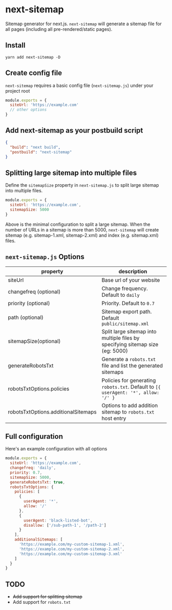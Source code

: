 # next-sitemap

Sitemap generator for next.js. `next-sitemap` will generate a sitemap file for all pages (including all pre-rendered/static pages).

## Install

```shell
yarn add next-sitemap -D
```

## Create config file

`next-sitemap` requires a basic config file (`next-sitemap.js`) under your project root

```js
module.exports = {
  siteUrl: 'https://example.com'
  // other options
}
```

## Add next-sitemap as your postbuild script

```json
{
  "build": "next build",
  "postbuild": "next-sitemap"
}
```

## Splitting large sitemap into multiple files

Define the `sitemapSize` property in `next-sitemap.js` to split large sitemap into multiple files.

```js
module.exports = {
  siteUrl: 'https://example.com',
  sitemapSize: 5000
}
```

Above is the minimal configuration to split a large sitemap. When the number of URLs in a sitemap is more than 5000, `next-sitemap` will create sitemap (e.g. sitemap-1.xml, sitemap-2.xml) and index (e.g. sitemap.xml) files.

## `next-sitemap.js` Options

| property                            | description                                                                        |
| ----------------------------------- | ---------------------------------------------------------------------------------- |
| siteUrl                             | Base url of your website                                                           |
| changefreq (optional)               | Change frequency. Default to `daily`                                               |
| priority (optional)                 | Priority. Default to `0.7`                                                         |
| path (optional)                     | Sitemap export path. Default `public/sitemap.xml`                                  |
| sitemapSize(optional)               | Split large sitemap into multiple files by specifying sitemap size (eg: 5000)      |
| generateRobotsTxt                   | Generate a `robots.txt` file and list the generated sitemaps                       |
| robotsTxtOptions.policies           | Policies for generating `robots.txt`. Default to `[{ userAgent: '*', allow: '/' }` |
| robotsTxtOptions.additionalSitemaps | Options to add addition sitemap to `robots.txt` host entry                         |

## Full configuration

Here's an example configuration with all options

```js
module.exports = {
  siteUrl: 'https://example.com',
  changefreq: 'daily',
  priority: 0.7,
  sitemapSize: 5000,
  generateRobotsTxt: true,
  robotsTxtOptions: {
    policies: [
      {
        userAgent: '*',
        allow: '/'
      },
      {
        userAgent: 'black-listed-bot',
        disallow: ['/sub-path-1', '/path-2']
      }
    ],
    additionalSitemaps: [
      'https://example.com/my-custom-sitemap-1.xml',
      'https://example.com/my-custom-sitemap-2.xml',
      'https://example.com/my-custom-sitemap-3.xml'
    ]
  }
}
```

## TODO

- <s>Add support for splitting sitemap</s>
- Add support for `robots.txt`
